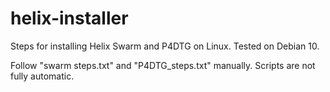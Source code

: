 # helix-installer

Steps for installing Helix Swarm and P4DTG on Linux.
Tested on Debian 10.

Follow "swarm steps.txt" and "P4DTG_steps.txt" manually. Scripts are not fully automatic.
